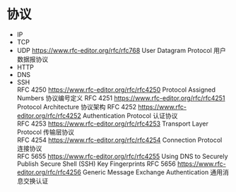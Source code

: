 # 协议

+ IP
+ TCP
+ UDP
  https://www.rfc-editor.org/rfc/rfc768 User Datagram Protocol 用户数据报协议
+ HTTP
+ DNS
+ SSH  
  RFC 4250 https://www.rfc-editor.org/rfc/rfc4250 Protocol Assigned Numbers               协议编号定义 
  RFC 4251 https://www.rfc-editor.org/rfc/rfc4251 Protocol Architecture                   协议架构
  RFC 4252 https://www.rfc-editor.org/rfc/rfc4252 Authentication Protocol                 认证协议  
  RFC 4253 https://www.rfc-editor.org/rfc/rfc4253 Transport Layer Protocol                传输层协议  
  RFC 4254 https://www.rfc-editor.org/rfc/rfc4254 Connection Protocol                     连接协议  
  RFC 5655 https://www.rfc-editor.org/rfc/rfc4255 Using DNS to Securely Publish Secure Shell (SSH) Key Fingerprints
  RFC 5656 https://www.rfc-editor.org/rfc/rfc4256 Generic Message Exchange Authentication 通用消息交换认证




